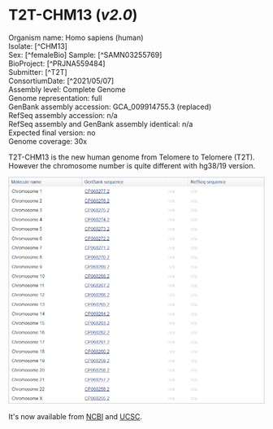 # T2T-CHM13 (_v2.0_)

Organism name: Homo sapiens (human)  
Isolate: [^CHM13]  
Sex: [^femaleBio] 
Sample: [^SAMN03255769]  
BioProject: [^PRJNA559484]  
Submitter: [^T2T]   
ConsortiumDate: [^2021/05/07]  
Assembly level: Complete Genome  
Genome representation: full  
GenBank assembly accession: GCA_009914755.3 (replaced)  
RefSeq assembly accession: n/a  
RefSeq assembly and GenBank assembly identical: n/a  
Expected final version: no    
Genome coverage: 30x  

T2T-CHM13 is the new human genome from Telomere to Telomere (T2T). However the chromosome number is quite different with hg38/19 version.  

![chromosome](https://github.com/jlchen5/T2T-CHM13/blob/main/t2t_chm13.png)


  
It's now available from [NCBI](https://www.ncbi.nlm.nih.gov/assembly/GCA_009914755.4) and [UCSC](https://genome.ucsc.edu/cgi-bin/hgTracks?hubUrl=https://hgdownload.soe.ucsc.edu/hubs/GCA/009/914/755/GCA_009914755.4/hub.txt&genome=GCA_009914755.4).
